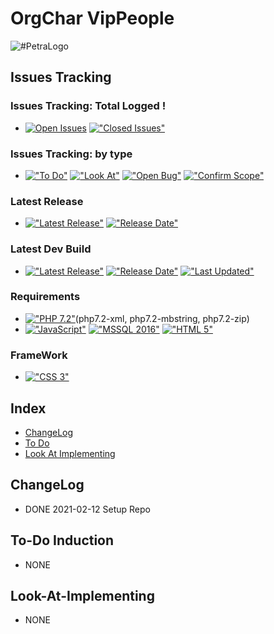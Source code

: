 # OrgChar VipPeople
<img src="https://github.com/HermanRas/OrgChar_VipPeople/blob/master/img/Logo.jpg" alt="#PetraLogo">

## Issues Tracking
### Issues Tracking: Total Logged !
 - [![Open Issues](https://img.shields.io/github/issues/HermanRas/OrgChar_VipPeople.svg)](https://github.com/HermanRas/OrgChar_VipPeople/issues)
[!["Closed Issues"](https://img.shields.io/github/issues-closed/HermanRas/OrgChar_VipPeople.svg?style=flat-square)](https://github.com/HermanRas/OrgChar_VipPeople/issues)
### Issues Tracking: by type
 - [!["To Do"](https://img.shields.io/github/issues/HermanRas/OrgChar_VipPeople/help%20wanted.svg)](https://github.com/HermanRas/OrgChar_VipPeople/labels/help%20wanted)
[!["Look At"](https://img.shields.io/github/issues/HermanRas/OrgChar_VipPeople/enhancement.svg)](https://github.com/HermanRas/OrgChar_VipPeople/labels/enhancement)
[!["Open Bug"](https://img.shields.io/github/issues/HermanRas/OrgChar_VipPeople/bug.svg)](https://github.com/HermanRas/OrgChar_VipPeople/labels/bug)
[!["Confirm Scope"](https://img.shields.io/github/issues/HermanRas/OrgChar_VipPeople/question.svg)](https://github.com/HermanRas/OrgChar_VipPeople/labels/question)

### Latest Release
 - [!["Latest Release"](https://img.shields.io/github/release/HermanRas/OrgChar_VipPeople.svg)](https://github.com/HermanRas/OrgChar_VipPeople/releases)
[!["Release Date"](https://img.shields.io/github/release-date/HermanRas/OrgChar_VipPeople.svg)](https://github.com/HermanRas/OrgChar_VipPeople/releases)

### Latest Dev Build
 - [!["Latest Release"](https://img.shields.io/github/release-pre/HermanRas/OrgChar_VipPeople.svg)](https://github.com/HermanRas/OrgChar_VipPeople/releases)
[!["Release Date"](https://img.shields.io/github/release-date-pre/HermanRas/OrgChar_VipPeople.svg)](https://github.com/HermanRas/OrgChar_VipPeople/releases)
[!["Last Updated"](https://img.shields.io/github/last-commit/HermanRas/OrgChar_VipPeople.svg)](https://github.com/HermanRas/OrgChar_VipPeople/releases)

### Requirements
 - [!["PHP 7.2"](https://img.shields.io/badge/PHP-7.2%5E-blue.svg)](https://www.php.net/)(php7.2-xml, php7.2-mbstring, php7.2-zip)
 - [!["JavaScript"](https://img.shields.io/badge/JavaScript-1.8%5E-blue.svg)](https://developer.mozilla.org/en-US/docs/Web/JavaScript)
[!["MSSQL 2016"](https://img.shields.io/badge/MSSQL-2016%5E-blue.svg)](https://www.microsoft.com/en-us/sql-server/sql-server-downloads)
[!["HTML 5"](https://img.shields.io/badge/HTML-5-blue.svg)](https://html5test.com/results/desktop.html)


### FrameWork 
 - [!["CSS 3"](https://img.shields.io/badge/CSS-3-blue.svg)](http://www.css3.info/)

## Index
- [ChangeLog](#changelog)
- [To Do](#to-do)
- [Look At Implementing](#look-at-implementing)


## ChangeLog
- DONE 2021-02-12 Setup Repo

## To-Do Induction
- NONE

## Look-At-Implementing
- NONE
